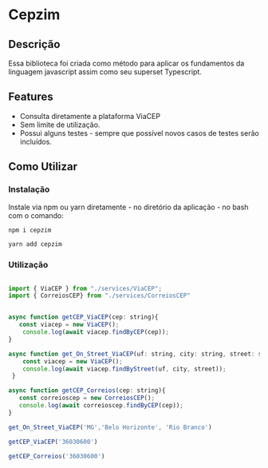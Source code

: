 # Cepzim

## Descrição

Essa biblioteca foi criada como método para aplicar os fundamentos da linguagem javascript assim como seu superset Typescript.

## Features

 * Consulta diretamente a plataforma ViaCEP
 * Sem limite de utilização.
 * Possui alguns testes - sempre que possível novos casos de testes serão incluídos.

## Como Utilizar

### Instalação

Instale via npm ou yarn diretamente - no diretório da aplicação - no bash com o comando:

```bash
npm i cepzim
```

```bash
yarn add cepzim 
```
### Utilização

```javascript

import { ViaCEP } from "./services/ViaCEP";
import { CorreiosCEP} from "./services/CorreiosCEP"


async function getCEP_ViaCEP(cep: string){
   const viacep = new ViaCEP();
    console.log(await viacep.findByCEP(cep));
}

async function get_On_Street_ViaCEP(uf: string, city: string, street: string){
    const viacep = new ViaCEP();
    console.log(await viacep.findByStreet(uf, city, street));
 }

async function getCEP_Correios(cep: string){
   const correioscep = new CorreiosCEP();
   console.log(await correioscep.findByCEP(cep));
}

get_On_Street_ViaCEP('MG','Belo Horizonte', 'Rio Branco')

getCEP_ViaCEP('36030600')

getCEP_Correios('36030600')

```
